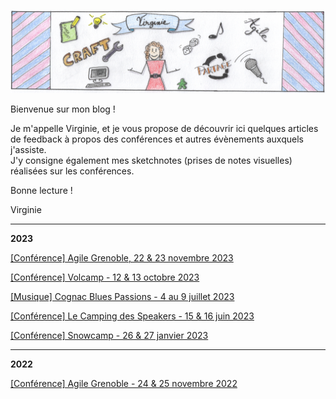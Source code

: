 ![Bannière](banniere.png)

Bienvenue sur mon blog !

Je m'appelle Virginie, et je vous propose de découvrir ici quelques articles de feedback à propos des conférences et autres évènements auxquels j'assiste.  
J'y consigne également mes sketchnotes (prises de notes visuelles) réalisées sur les conférences.  

Bonne lecture !

Virginie

---

**2023**

[[Conférence] Agile Grenoble, 22 & 23 novembre 2023](/2023/agile/README.md)

[[Conférence] Volcamp - 12 & 13 octobre 2023](/2023/volcamp/README.md)

[[Musique] Cognac Blues Passions - 4 au 9 juillet 2023](/2023/blues_passions/README.md)

[[Conférence] Le Camping des Speakers - 15 & 16 juin 2023](/2023/camping_speakers/README.md)

[[Conférence] Snowcamp - 26 & 27 janvier 2023](/2023/snowcamp/README.md)

---

**2022**

[[Conférence] Agile Grenoble - 24 & 25 novembre 2022](/2022/agile_grenoble/README.md)